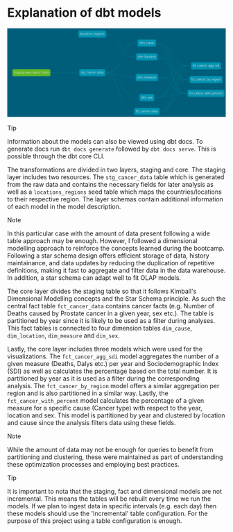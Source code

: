 # Explanation of dbt models

![DbtLineage](/images/dbt_diagram.png)

> [!Tip]
> Information about the models can also be viewed using dbt docs. To generate docs run `dbt docs generate` followed by `dbt docs serve`. This is possible through the dbt core CLI.

The transformations are divided in two layers, staging and core. The staging layer includes two resources. The `stg_cancer_data` table which is generated from the raw data and contains the necessary fields for later analysis as well as a `locations_regions` seed table which maps the countries/locations to their respective region. The layer schemas contain additional information of each model in the model description. 

> [!Note]
> In this particular case with the amount of data present following a wide table approach may be enough. However, I followed a dimensional modelling approach to reinforce the concepts learned during the bootcamp. Following a star schema design offers efficient storage of data, history maintainance, and data updates by reducing the duplication of repetitive definitions, making it fast to aggregate and filter data in the data warehouse. In addition, a star schema can adapt well to fit OLAP models.

The core layer divides the staging table so that it follows Kimball's Dimensional Modelling concepts and the Star Schema principle. As such the central fact table `fct_cancer_data` contains cancer facts (e.g. Number of Deaths caused by Prostate cancer in a given year, sex etc.). The table is partitioned by year since it is likely to be used as a filter during analyses. This fact tables is connected to four dimension tables `dim_cause`, `dim_location`, `dim_measure` and `dim_sex`.

Lastly, the core layer includes three models which were used for the visualizations. The `fct_cancer_agg_sdi` model aggregates the number of a given measure (Deaths, Dalys etc.) per year and Sociodemographic Index (SDI) as well as calculates the percentage based on the total number. It is partitioned by year as it is used as a filter during the corresponding analysis. The `fct_cancer_by_region` model offers a similar aggregation per region and is also partitioned in a similar way. Lastly, the `fct_cancer_with_percent` model calculates the percentage of a given measure for a specific cause (Cancer type) with respect to the year, location and sex. This model is partitioned by year and clustered by location and cause since the analysis filters data using these fields. 

> [!Note]
> While the amount of data may not be enough for queries to benefit from partitioning and clustering, these were maintained as part of understanding these optimization processes and employing best practices.

> [!Tip]
> It is important to nota that the staging, fact and dimensional models are not incremental. This means the tables will be rebuilt every time we run the models. If we plan to ingest data in specific intervals (e.g. each day) then these models should use the 'Incremental' table configuration. For the purpose of this project using a table configuration is enough.